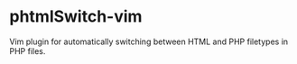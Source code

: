 phtmlSwitch-vim
===============

Vim plugin for automatically switching between HTML and PHP filetypes in PHP files.